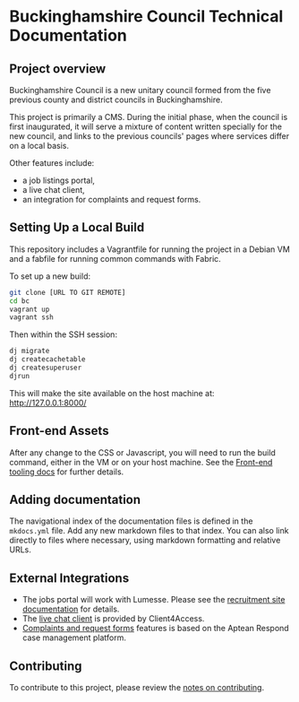# Buckinghamshire Council Technical Documentation

## Project overview

Buckinghamshire Council is a new unitary council formed from the five previous county and district councils in Buckinghamshire.

This project is primarily a CMS. During the initial phase, when the council is first inaugurated, it will serve a mixture of content written specially for the new council, and links to the previous councils' pages where services differ on a local basis.

Other features include:

- a job listings portal,
- a live chat client,
- an integration for complaints and request forms.

## Setting Up a Local Build

This repository includes a Vagrantfile for running the project in a Debian VM and
a fabfile for running common commands with Fabric.

To set up a new build:

```bash
git clone [URL TO GIT REMOTE]
cd bc
vagrant up
vagrant ssh
```

Then within the SSH session:

```bash
dj migrate
dj createcachetable
dj createsuperuser
djrun
```

This will make the site available on the host machine at: http://127.0.0.1:8000/

## Front-end Assets

After any change to the CSS or Javascript, you will need to run the build command, either in the VM or on your host machine. See the [Front-end tooling docs](docs/front-end-tooling.md) for further details.

## Adding documentation

The navigational index of the documentation files is defined in the `mkdocs.yml` file. Add any new markdown files to that index. You can also link directly to files where necessary, using markdown formatting and relative URLs.

## External Integrations

<!-- List here any external services this project uses. Preferably link to a separate documentation page for each. -->

- The jobs portal will work with Lumesse. Please see the [recruitment site documentation](./recruitment_site.md) for details.
- The [live chat client](./live-chat-client.md) is provided by Client4Access.
- [Complaints and request forms](complaints-and-requests.md) features is based on the Aptean Respond case management platform.

## Contributing

To contribute to this project, please review the [notes on contributing](./contributing.md).
